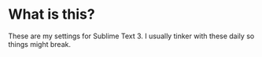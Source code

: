 # What is this?
These are my settings for Sublime Text 3. I usually tinker with these daily so things might break. 
